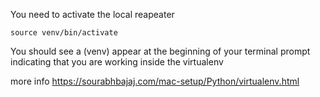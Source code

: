 

You need to activate the local reapeater 
```
source venv/bin/activate
```

You should see a (venv) appear at the beginning of your terminal prompt indicating that you are working inside the virtualenv



more info
https://sourabhbajaj.com/mac-setup/Python/virtualenv.html
